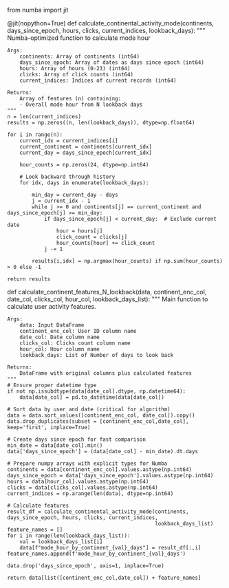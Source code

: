 from numba import jit

@jit(nopython=True)
def calculate_continental_activity_mode(continents, days_since_epoch, hours, clicks, current_indices, lookback_days):
    """
    Numba-optimized function to calculate mode hour
    
    Args:
        continents: Array of continents (int64)
        days_since_epoch: Array of dates as days since epoch (int64)
        hours: Array of hours (0-23) (int64)
        clicks: Array of click counts (int64)
        current_indices: Indices of current records (int64)
        
    Returns:
        Array of features (n) containing:
        - Overall mode hour from N lookback days
    """
    n = len(current_indices)
    results = np.zeros((n, len(lookback_days)), dtype=np.float64)
    
    for i in range(n):
        current_idx = current_indices[i]
        current_continent = continents[current_idx]
        current_day = days_since_epoch[current_idx]
        
        hour_counts = np.zeros(24, dtype=np.int64)
        
        # Look backward through history
        for idx, days in enumerate(lookback_days):
            
            min_day = current_day - days
            j = current_idx - 1
            while j >= 0 and continents[j] == current_continent and days_since_epoch[j] >= min_day:
                if days_since_epoch[j] < current_day:  # Exclude current date
                    hour = hours[j]
                    click_count = clicks[j]
                    hour_counts[hour] += click_count
                j -= 1            
            
            results[i,idx] = np.argmax(hour_counts) if np.sum(hour_counts) > 0 else -1
            
    return results

def calculate_continent_features_N_lookback(data, continent_enc_col, date_col, clicks_col, hour_col, lookback_days_list):
    """
    Main function to calculate user activity features.
    
    Args:
        data: Input DataFrame
        continent_enc_col: User ID column name
        date_col: Date column name
        clicks_col: Clicks count column name
        hour_col: Hour column name
        lookback_days: List of Number of days to look back
        
    Returns:
        DataFrame with original columns plus calculated features
    """
    # Ensure proper datetime type
    if not np.issubdtype(data[date_col].dtype, np.datetime64):
        data[date_col] = pd.to_datetime(data[date_col])
    
    # Sort data by user and date (critical for algorithm)
    data = data.sort_values([continent_enc_col, date_col]).copy()
    data.drop_duplicates(subset = [continent_enc_col,date_col], keep='first', inplace=True)
    
    # Create days since epoch for fast comparison
    min_date = data[date_col].min()
    data['days_since_epoch'] = (data[date_col] - min_date).dt.days
    
    # Prepare numpy arrays with explicit types for Numba
    continents = data[continent_enc_col].values.astype(np.int64)
    days_since_epoch = data['days_since_epoch'].values.astype(np.int64)
    hours = data[hour_col].values.astype(np.int64)
    clicks = data[clicks_col].values.astype(np.int64)
    current_indices = np.arange(len(data), dtype=np.int64)
    
    # Calculate features
    result_df = calculate_continental_activity_mode(continents, days_since_epoch, hours, clicks, current_indices,
                                                    lookback_days_list)
    feature_names = []
    for i in range(len(lookback_days_list)):
        val = lookback_days_list[i]
        data[f"mode_hour_by_continent_{val}_days"] = result_df[:,i]
    feature_names.append(f'mode_hour_by_continent_{val}_days')
    
    data.drop('days_since_epoch', axis=1, inplace=True)
    
    return data[list([continent_enc_col,date_col]) + feature_names]
